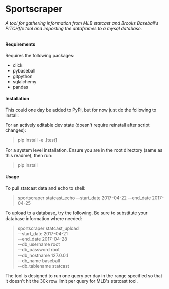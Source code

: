# Sportscraper
###### A tool for gathering information from MLB statcast and Brooks Baseball's PITCHf/x tool and importing the dataframes to a mysql database.

#### Requirements
Requires the following packages:
* click
* pybaseball
* gitpython
* sqlalchemy
* pandas

#### Installation

This could one day be added to PyPi, but for now just do the following to install:

For an actively editable dev state (doesn't require reinstall after script changes):
> pip install -e .[test]

For a system level installation. Ensure you are in the root directory (same as this readme), then run:
> pip install

#### Usage

To pull statcast data and echo to shell:
> sportscraper statcast_echo --start_date 2017-04-22 --end_date 2017-04-25

To upload to a database, try the following.  Be sure to substitute your database information where needed:
> sportscraper statcast_upload \
    --start_date 2017-04-21 \
    --end_date 2017-04-28 \
    --db_username root \
    --db_password root \
    --db_hostname 127.0.0.1 \
    --db_name baseball \
    --db_tablename statcast

The tool is designed to run one query per day in the range specified so that it doesn't hit the 30k row limit per query for MLB's statcast tool.